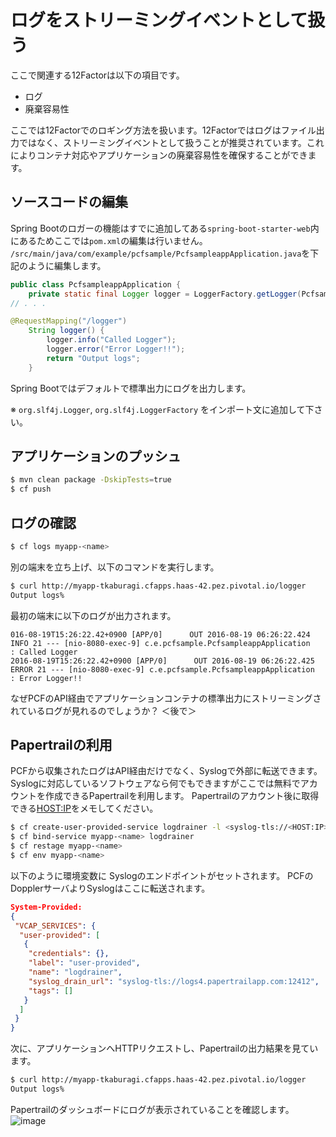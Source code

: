 # ログをストリーミングイベントとして扱う
ここで関連する12Factorは以下の項目です。
* ログ
* 廃棄容易性

ここでは12Factorでのロギング方法を扱います。12Factorではログはファイル出力ではなく、ストリーミングイベントとして扱うことが推奨されています。これによりコンテナ対応やアプリケーションの廃棄容易性を確保することができます。

## ソースコードの編集
Spring Bootのロガーの機能はすでに追加してある`spring-boot-starter-web`内にあるためここでは`pom.xml`の編集は行いません。
`/src/main/java/com/example/pcfsample/PcfsampleappApplication.java`を下記のように編集します。
```java
public class PcfsampleappApplication {
	private static final Logger logger = LoggerFactory.getLogger(PcfsampleappApplication.class);
// . . . 
```

```java
@RequestMapping("/logger")
	String logger() {
		logger.info("Called Logger");
		logger.error("Error Logger!!");
		return "Output logs";
	}
```
Spring Bootではデフォルトで標準出力にログを出力します。

※ `org.slf4j.Logger`, `org.slf4j.LoggerFactory` をインポート文に追加して下さい。

## アプリケーションのプッシュ
```bash
$ mvn clean package -DskipTests=true
$ cf push
```

## ログの確認
```bash
$ cf logs myapp-<name>
```
別の端末を立ち上げ、以下のコマンドを実行します。
```bash
$ curl http://myapp-tkaburagi.cfapps.haas-42.pez.pivotal.io/logger
Output logs%
```
最初の端末に以下のログが出力されます。
```console
016-08-19T15:26:22.42+0900 [APP/0]      OUT 2016-08-19 06:26:22.424  INFO 21 --- [nio-8080-exec-9] c.e.pcfsample.PcfsampleappApplication    : Called Logger
2016-08-19T15:26:22.42+0900 [APP/0]      OUT 2016-08-19 06:26:22.425 ERROR 21 --- [nio-8080-exec-9] c.e.pcfsample.PcfsampleappApplication    : Error Logger!!
```

なぜPCFのAPI経由でアプリケーションコンテナの標準出力にストリーミングされているログが見れるのでしょうか？
＜後で＞

## Papertrailの利用
PCFから収集されたログはAPI経由だけでなく、Syslogで外部に転送できます。Syslogに対応しているソフトウェアなら何でもできますがここでは無料でアカウントを作成できるPapertrailを利用します。
Papertrailのアカウント後に取得できる<HOST:IP>をメモしてください。
```bash
$ cf create-user-provided-service logdrainer -l <syslog-tls://<HOST:IP>>
$ cf bind-service myapp-<name> logdrainer
$ cf restage myapp-<name>
$ cf env myapp-<name>
```
以下のように環境変数に Syslogのエンドポイントがセットされます。
PCFのDopplerサーバよりSyslogはここに転送されます。
```json
System-Provided:
{
 "VCAP_SERVICES": {
  "user-provided": [
   {
    "credentials": {},
    "label": "user-provided",
    "name": "logdrainer",
    "syslog_drain_url": "syslog-tls://logs4.papertrailapp.com:12412",
    "tags": []
   }
  ]
 }
}
```

次に、アプリケーションへHTTPリクエストし、Papertrailの出力結果を見ています。
```bash
$ curl http://myapp-tkaburagi.cfapps.haas-42.pez.pivotal.io/logger
Output logs%
```

Papertrailのダッシュボードにログが表示されていることを確認します。
![image](https://github.com/tkaburagi1214/spring-boot-supersimple12factorapp/blob/master/Screen%20Shot%202016-08-19%20at%204.49.40%20PM.png)
